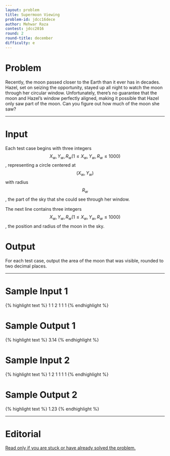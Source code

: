 ```yaml
---
layout: problem
title: Supermoon Viewing
problem-id: jdcc16dece
author: Mehwar Raza
contest: jdcc2016
round: 2
round-title: december
difficulty: e
---
```


# Problem
Recently, the moon passed closer to the Earth than it ever has in decades. Hazel, set on seizing the opportunity, stayed up all night to watch the moon through her circular window. Unfortunately, there’s no guarantee that the moon and Hazel’s window perfectly aligned, making it possible that Hazel only saw part of the moon. Can you figure out how much of the moon she saw?

---

# Input
Each test case begins with three integers $$X_w, Y_w, R_w (1 \leq X_w, Y_w, R_w \leq 1000)$$, representing a circle centered at $$(X_w,Y_w)$$ with radius $$R_w$$, the part of the sky that she could see through her window.

The next line contains three integers $$X_w, Y_w, R_w (1 \leq X_w, Y_w, R_w \leq 1000)$$, the position and radius of the moon in the sky.

# Output
For each test case, output the area of the moon that was visible, rounded to two decimal places.

---

# Sample Input 1
{% highlight text %}
1 1 2
1 1 1
{% endhighlight %}

# Sample Output 1
{% highlight text %}
3.14
{% endhighlight %}

# Sample Input 2
{% highlight text %}
1 2 1
1 1 1
{% endhighlight %}

# Sample Output 2
{% highlight text %}
1.23
{% endhighlight %}

---

# Editorial
[Read only if you are stuck or have already solved the problem.](/cpt-editorials/jdcc/2016/december/e)